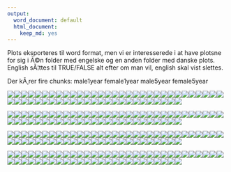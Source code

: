 ```yaml
---
output:
  word_document: default
  html_document:
    keep_md: yes
---
```




Plots eksporteres til word format, men vi er interesserede i at have plotsne for sig i Ã©n folder med engelske og en anden folder med danske plots. English sÃ¦ttes til TRUE/FALSE alt efter
om man vil, english skal vist slettes.













Der kÃ¸rer fire chunks:
male1year
female1year
male5year
female5year


![](output\swedish_files/figure-docx/male1year-1.png)<!-- -->![](output\swedish_files/figure-docx/male1year-2.png)<!-- -->![](output\swedish_files/figure-docx/male1year-3.png)<!-- -->![](output\swedish_files/figure-docx/male1year-4.png)<!-- -->![](output\swedish_files/figure-docx/male1year-5.png)<!-- -->![](output\swedish_files/figure-docx/male1year-6.png)<!-- -->![](output\swedish_files/figure-docx/male1year-7.png)<!-- -->![](output\swedish_files/figure-docx/male1year-8.png)<!-- -->![](output\swedish_files/figure-docx/male1year-9.png)<!-- -->![](output\swedish_files/figure-docx/male1year-10.png)<!-- -->![](output\swedish_files/figure-docx/male1year-11.png)<!-- -->![](output\swedish_files/figure-docx/male1year-12.png)<!-- -->![](output\swedish_files/figure-docx/male1year-13.png)<!-- -->![](output\swedish_files/figure-docx/male1year-14.png)<!-- -->![](output\swedish_files/figure-docx/male1year-15.png)<!-- -->![](output\swedish_files/figure-docx/male1year-16.png)<!-- -->![](output\swedish_files/figure-docx/male1year-17.png)<!-- -->![](output\swedish_files/figure-docx/male1year-18.png)<!-- -->![](output\swedish_files/figure-docx/male1year-19.png)<!-- -->![](output\swedish_files/figure-docx/male1year-20.png)<!-- -->![](output\swedish_files/figure-docx/male1year-21.png)<!-- -->![](output\swedish_files/figure-docx/male1year-22.png)<!-- -->![](output\swedish_files/figure-docx/male1year-23.png)<!-- -->![](output\swedish_files/figure-docx/male1year-24.png)<!-- -->![](output\swedish_files/figure-docx/male1year-25.png)<!-- -->![](output\swedish_files/figure-docx/male1year-26.png)<!-- -->![](output\swedish_files/figure-docx/male1year-27.png)<!-- -->![](output\swedish_files/figure-docx/male1year-28.png)<!-- -->![](output\swedish_files/figure-docx/male1year-29.png)<!-- -->![](output\swedish_files/figure-docx/male1year-30.png)<!-- -->![](output\swedish_files/figure-docx/male1year-31.png)<!-- -->![](output\swedish_files/figure-docx/male1year-32.png)<!-- -->![](output\swedish_files/figure-docx/male1year-33.png)<!-- -->![](output\swedish_files/figure-docx/male1year-34.png)<!-- -->![](output\swedish_files/figure-docx/male1year-35.png)<!-- -->![](output\swedish_files/figure-docx/male1year-36.png)<!-- -->![](output\swedish_files/figure-docx/male1year-37.png)<!-- -->![](output\swedish_files/figure-docx/male1year-38.png)<!-- -->![](output\swedish_files/figure-docx/male1year-39.png)<!-- -->![](output\swedish_files/figure-docx/male1year-40.png)<!-- -->![](output\swedish_files/figure-docx/male1year-41.png)<!-- -->![](output\swedish_files/figure-docx/male1year-42.png)<!-- -->![](output\swedish_files/figure-docx/male1year-43.png)<!-- -->![](output\swedish_files/figure-docx/male1year-44.png)<!-- -->![](output\swedish_files/figure-docx/male1year-45.png)<!-- -->![](output\swedish_files/figure-docx/male1year-46.png)<!-- -->![](output\swedish_files/figure-docx/male1year-47.png)<!-- -->![](output\swedish_files/figure-docx/male1year-48.png)<!-- -->![](output\swedish_files/figure-docx/male1year-49.png)<!-- -->![](output\swedish_files/figure-docx/male1year-50.png)<!-- -->![](output\swedish_files/figure-docx/male1year-51.png)<!-- -->![](output\swedish_files/figure-docx/male1year-52.png)<!-- -->![](output\swedish_files/figure-docx/male1year-53.png)<!-- -->![](output\swedish_files/figure-docx/male1year-54.png)<!-- -->![](output\swedish_files/figure-docx/male1year-55.png)<!-- -->![](output\swedish_files/figure-docx/male1year-56.png)<!-- -->





![](output\swedish_files/figure-docx/female1year-1.png)<!-- -->![](output\swedish_files/figure-docx/female1year-2.png)<!-- -->![](output\swedish_files/figure-docx/female1year-3.png)<!-- -->![](output\swedish_files/figure-docx/female1year-4.png)<!-- -->![](output\swedish_files/figure-docx/female1year-5.png)<!-- -->![](output\swedish_files/figure-docx/female1year-6.png)<!-- -->![](output\swedish_files/figure-docx/female1year-7.png)<!-- -->![](output\swedish_files/figure-docx/female1year-8.png)<!-- -->![](output\swedish_files/figure-docx/female1year-9.png)<!-- -->![](output\swedish_files/figure-docx/female1year-10.png)<!-- -->![](output\swedish_files/figure-docx/female1year-11.png)<!-- -->![](output\swedish_files/figure-docx/female1year-12.png)<!-- -->![](output\swedish_files/figure-docx/female1year-13.png)<!-- -->![](output\swedish_files/figure-docx/female1year-14.png)<!-- -->![](output\swedish_files/figure-docx/female1year-15.png)<!-- -->![](output\swedish_files/figure-docx/female1year-16.png)<!-- -->![](output\swedish_files/figure-docx/female1year-17.png)<!-- -->![](output\swedish_files/figure-docx/female1year-18.png)<!-- -->![](output\swedish_files/figure-docx/female1year-19.png)<!-- -->![](output\swedish_files/figure-docx/female1year-20.png)<!-- -->![](output\swedish_files/figure-docx/female1year-21.png)<!-- -->![](output\swedish_files/figure-docx/female1year-22.png)<!-- -->![](output\swedish_files/figure-docx/female1year-23.png)<!-- -->![](output\swedish_files/figure-docx/female1year-24.png)<!-- -->![](output\swedish_files/figure-docx/female1year-25.png)<!-- -->![](output\swedish_files/figure-docx/female1year-26.png)<!-- -->![](output\swedish_files/figure-docx/female1year-27.png)<!-- -->![](output\swedish_files/figure-docx/female1year-28.png)<!-- -->![](output\swedish_files/figure-docx/female1year-29.png)<!-- -->![](output\swedish_files/figure-docx/female1year-30.png)<!-- -->![](output\swedish_files/figure-docx/female1year-31.png)<!-- -->![](output\swedish_files/figure-docx/female1year-32.png)<!-- -->![](output\swedish_files/figure-docx/female1year-33.png)<!-- -->![](output\swedish_files/figure-docx/female1year-34.png)<!-- -->![](output\swedish_files/figure-docx/female1year-35.png)<!-- -->![](output\swedish_files/figure-docx/female1year-36.png)<!-- -->![](output\swedish_files/figure-docx/female1year-37.png)<!-- -->![](output\swedish_files/figure-docx/female1year-38.png)<!-- -->![](output\swedish_files/figure-docx/female1year-39.png)<!-- -->![](output\swedish_files/figure-docx/female1year-40.png)<!-- -->![](output\swedish_files/figure-docx/female1year-41.png)<!-- -->![](output\swedish_files/figure-docx/female1year-42.png)<!-- -->![](output\swedish_files/figure-docx/female1year-43.png)<!-- -->![](output\swedish_files/figure-docx/female1year-44.png)<!-- -->![](output\swedish_files/figure-docx/female1year-45.png)<!-- -->![](output\swedish_files/figure-docx/female1year-46.png)<!-- -->![](output\swedish_files/figure-docx/female1year-47.png)<!-- -->![](output\swedish_files/figure-docx/female1year-48.png)<!-- -->![](output\swedish_files/figure-docx/female1year-49.png)<!-- -->![](output\swedish_files/figure-docx/female1year-50.png)<!-- -->![](output\swedish_files/figure-docx/female1year-51.png)<!-- -->![](output\swedish_files/figure-docx/female1year-52.png)<!-- -->![](output\swedish_files/figure-docx/female1year-53.png)<!-- -->![](output\swedish_files/figure-docx/female1year-54.png)<!-- -->![](output\swedish_files/figure-docx/female1year-55.png)<!-- -->![](output\swedish_files/figure-docx/female1year-56.png)<!-- -->






![](output\swedish_files/figure-docx/male5year-1.png)<!-- -->![](output\swedish_files/figure-docx/male5year-2.png)<!-- -->![](output\swedish_files/figure-docx/male5year-3.png)<!-- -->![](output\swedish_files/figure-docx/male5year-4.png)<!-- -->![](output\swedish_files/figure-docx/male5year-5.png)<!-- -->![](output\swedish_files/figure-docx/male5year-6.png)<!-- -->![](output\swedish_files/figure-docx/male5year-7.png)<!-- -->![](output\swedish_files/figure-docx/male5year-8.png)<!-- -->![](output\swedish_files/figure-docx/male5year-9.png)<!-- -->![](output\swedish_files/figure-docx/male5year-10.png)<!-- -->![](output\swedish_files/figure-docx/male5year-11.png)<!-- -->![](output\swedish_files/figure-docx/male5year-12.png)<!-- -->![](output\swedish_files/figure-docx/male5year-13.png)<!-- -->![](output\swedish_files/figure-docx/male5year-14.png)<!-- -->![](output\swedish_files/figure-docx/male5year-15.png)<!-- -->![](output\swedish_files/figure-docx/male5year-16.png)<!-- -->![](output\swedish_files/figure-docx/male5year-17.png)<!-- -->![](output\swedish_files/figure-docx/male5year-18.png)<!-- -->![](output\swedish_files/figure-docx/male5year-19.png)<!-- -->![](output\swedish_files/figure-docx/male5year-20.png)<!-- -->![](output\swedish_files/figure-docx/male5year-21.png)<!-- -->![](output\swedish_files/figure-docx/male5year-22.png)<!-- -->![](output\swedish_files/figure-docx/male5year-23.png)<!-- -->![](output\swedish_files/figure-docx/male5year-24.png)<!-- -->![](output\swedish_files/figure-docx/male5year-25.png)<!-- -->![](output\swedish_files/figure-docx/male5year-26.png)<!-- -->![](output\swedish_files/figure-docx/male5year-27.png)<!-- -->![](output\swedish_files/figure-docx/male5year-28.png)<!-- -->![](output\swedish_files/figure-docx/male5year-29.png)<!-- -->![](output\swedish_files/figure-docx/male5year-30.png)<!-- -->![](output\swedish_files/figure-docx/male5year-31.png)<!-- -->![](output\swedish_files/figure-docx/male5year-32.png)<!-- -->![](output\swedish_files/figure-docx/male5year-33.png)<!-- -->![](output\swedish_files/figure-docx/male5year-34.png)<!-- -->![](output\swedish_files/figure-docx/male5year-35.png)<!-- -->![](output\swedish_files/figure-docx/male5year-36.png)<!-- -->![](output\swedish_files/figure-docx/male5year-37.png)<!-- -->![](output\swedish_files/figure-docx/male5year-38.png)<!-- -->![](output\swedish_files/figure-docx/male5year-39.png)<!-- -->![](output\swedish_files/figure-docx/male5year-40.png)<!-- -->![](output\swedish_files/figure-docx/male5year-41.png)<!-- -->![](output\swedish_files/figure-docx/male5year-42.png)<!-- -->![](output\swedish_files/figure-docx/male5year-43.png)<!-- -->![](output\swedish_files/figure-docx/male5year-44.png)<!-- -->![](output\swedish_files/figure-docx/male5year-45.png)<!-- -->![](output\swedish_files/figure-docx/male5year-46.png)<!-- -->![](output\swedish_files/figure-docx/male5year-47.png)<!-- -->![](output\swedish_files/figure-docx/male5year-48.png)<!-- -->![](output\swedish_files/figure-docx/male5year-49.png)<!-- -->![](output\swedish_files/figure-docx/male5year-50.png)<!-- -->![](output\swedish_files/figure-docx/male5year-51.png)<!-- -->![](output\swedish_files/figure-docx/male5year-52.png)<!-- -->![](output\swedish_files/figure-docx/male5year-53.png)<!-- -->![](output\swedish_files/figure-docx/male5year-54.png)<!-- -->![](output\swedish_files/figure-docx/male5year-55.png)<!-- -->![](output\swedish_files/figure-docx/male5year-56.png)<!-- -->







![](output\swedish_files/figure-docx/female5year-1.png)<!-- -->![](output\swedish_files/figure-docx/female5year-2.png)<!-- -->![](output\swedish_files/figure-docx/female5year-3.png)<!-- -->![](output\swedish_files/figure-docx/female5year-4.png)<!-- -->![](output\swedish_files/figure-docx/female5year-5.png)<!-- -->![](output\swedish_files/figure-docx/female5year-6.png)<!-- -->![](output\swedish_files/figure-docx/female5year-7.png)<!-- -->![](output\swedish_files/figure-docx/female5year-8.png)<!-- -->![](output\swedish_files/figure-docx/female5year-9.png)<!-- -->![](output\swedish_files/figure-docx/female5year-10.png)<!-- -->![](output\swedish_files/figure-docx/female5year-11.png)<!-- -->![](output\swedish_files/figure-docx/female5year-12.png)<!-- -->![](output\swedish_files/figure-docx/female5year-13.png)<!-- -->![](output\swedish_files/figure-docx/female5year-14.png)<!-- -->![](output\swedish_files/figure-docx/female5year-15.png)<!-- -->![](output\swedish_files/figure-docx/female5year-16.png)<!-- -->![](output\swedish_files/figure-docx/female5year-17.png)<!-- -->![](output\swedish_files/figure-docx/female5year-18.png)<!-- -->![](output\swedish_files/figure-docx/female5year-19.png)<!-- -->![](output\swedish_files/figure-docx/female5year-20.png)<!-- -->![](output\swedish_files/figure-docx/female5year-21.png)<!-- -->![](output\swedish_files/figure-docx/female5year-22.png)<!-- -->![](output\swedish_files/figure-docx/female5year-23.png)<!-- -->![](output\swedish_files/figure-docx/female5year-24.png)<!-- -->![](output\swedish_files/figure-docx/female5year-25.png)<!-- -->![](output\swedish_files/figure-docx/female5year-26.png)<!-- -->![](output\swedish_files/figure-docx/female5year-27.png)<!-- -->![](output\swedish_files/figure-docx/female5year-28.png)<!-- -->![](output\swedish_files/figure-docx/female5year-29.png)<!-- -->![](output\swedish_files/figure-docx/female5year-30.png)<!-- -->![](output\swedish_files/figure-docx/female5year-31.png)<!-- -->![](output\swedish_files/figure-docx/female5year-32.png)<!-- -->![](output\swedish_files/figure-docx/female5year-33.png)<!-- -->![](output\swedish_files/figure-docx/female5year-34.png)<!-- -->![](output\swedish_files/figure-docx/female5year-35.png)<!-- -->![](output\swedish_files/figure-docx/female5year-36.png)<!-- -->![](output\swedish_files/figure-docx/female5year-37.png)<!-- -->![](output\swedish_files/figure-docx/female5year-38.png)<!-- -->![](output\swedish_files/figure-docx/female5year-39.png)<!-- -->![](output\swedish_files/figure-docx/female5year-40.png)<!-- -->![](output\swedish_files/figure-docx/female5year-41.png)<!-- -->![](output\swedish_files/figure-docx/female5year-42.png)<!-- -->![](output\swedish_files/figure-docx/female5year-43.png)<!-- -->![](output\swedish_files/figure-docx/female5year-44.png)<!-- -->![](output\swedish_files/figure-docx/female5year-45.png)<!-- -->![](output\swedish_files/figure-docx/female5year-46.png)<!-- -->![](output\swedish_files/figure-docx/female5year-47.png)<!-- -->![](output\swedish_files/figure-docx/female5year-48.png)<!-- -->![](output\swedish_files/figure-docx/female5year-49.png)<!-- -->![](output\swedish_files/figure-docx/female5year-50.png)<!-- -->![](output\swedish_files/figure-docx/female5year-51.png)<!-- -->![](output\swedish_files/figure-docx/female5year-52.png)<!-- -->![](output\swedish_files/figure-docx/female5year-53.png)<!-- -->![](output\swedish_files/figure-docx/female5year-54.png)<!-- -->![](output\swedish_files/figure-docx/female5year-55.png)<!-- -->![](output\swedish_files/figure-docx/female5year-56.png)<!-- -->










